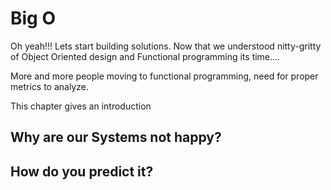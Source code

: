 # Big O

Oh yeah!!! Lets start building solutions. Now that we understood nitty-gritty of Object Oriented design and Functional programming its time....

More and more people moving to functional programming, need for proper metrics to analyze.

This chapter gives an introduction
## Why are our Systems not happy?
## How do you predict it?
